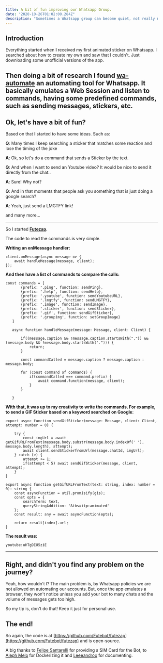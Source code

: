 ```yaml
---
title: A bit of fun improving our Whatsapp Group.
date: "2020-10-26T01:02:00.284Z"
description: "Sometimes a Whatsapp group can become quiet, not really much to talk about. So why not shake things up?"
---
```


## Introduction

Everything started when I received my first animated sticker on Whatsapp. 
I searched about how to create my own and saw that I couldn't. 
Just downloading some unofficial versions of the app.

Then doing a bit of research I found  [wa-automate]([https://github.com/open-wa/wa-automate-nodejs]) an automating tool for Whatsapp.
It basically emulates a Web Session and listen to commands, having some predefined commands, such as sending messages, stickers, etc.
----
## Ok, let's have a bit of fun?

Based on that I started to have some ideas. Such as: 


**Q**: Many times I keep searching a sticker that matches some reaction and lose the timing of the joke

**A**: Ok, so let's do a command that sends a Sticker by the text.

**Q**: And when I want to send an Youtube video? It would be nice to send it directly from the chat..

**A**: Sure! Why not?

**Q**: And in that moments that people ask you something that is just doing a google search?

**A**: Yeah, just send a LMGTFY link!

and many more...

----

So I started **[Futezap](https://github.com/Futebot/futezap)**. 

The code to read the commands is very simple.

**Writing an onMessage handler:**

```
client.onMessage(async message => {
    await handleMessage(message, client);
});
```

**And then have a list of commands to compare the calls:**

```
const commands = [
       {prefix: '.ping', function: sendPing},
       {prefix: '.help', function: sendHelp},
       {prefix: '.youtube', function: sendYoutubeURL},
       {prefix: '.lmgtfy', function: sendLMGTFY},
       {prefix: '.image', function: sendImage},
       {prefix: '.sticker', function: sendSticker},
       {prefix: '.gif', function: sendGifSticker},
       {prefix: '.groupimg', function: setGroupImage}
   ]
   
   async function handleMessage(message: Message, client: Client) {
   
       if((message.caption && !message.caption.startsWith(".")) && (message.body && !message.body.startsWith("."))) {
           return;
       }
   
       const commandCalled = message.caption ? message.caption : message.body;
   
       for (const command of commands) {
           if(commandCalled === command.prefix) {
               await command.function(message, client);
           }
       }
   
   }
```

**With that, it was up to my creativity to write the commands. 
For example, to send a GIF Sticker based on a keyword searched on Google:**

```
export async function sendGifSticker(message: Message, client: Client, attempt: number = 0) {

    try {
        const imgUrl = await getGifURLFromText(message.body.substr(message.body.indexOf(' '), message.body.length), attempt);
        await client.sendStickerfromUrl(message.chatId, imgUrl);
    } catch (e) {
        attempt += 1;
        if(attempt < 5) await sendGifSticker(message, client, attempt);
    }
}

export async function getGifURLFromText(text: string, index: number = 0): string {
    const asyncFunction = util.promisify(gis);
    const opts = {
        searchTerm: text,
        queryStringAddition: '&tbs=itp:animated'
    };
    const result: any = await asyncFunction(opts);

    return result[index].url;
}
```

**The result was:**

`youtube:uHTgDEU5ziE`

----
## Right, and didn't you find any problem on the journey?

Yeah, how wouldn't I? The main problem is, by Whatsapp policies we are not allowed on automating our accounts.
But, once the app emulates a browser, they won't notice unless you add your bot to many chats and the volume of messages gets too high.

So my tip is, don't do that! Keep it just for personal use.

## The end!

So again, the code is at [https://github.com/Futebot/futezap](https://github.com/Futebot/futezap) and is open-source.

A big thanks to [Felipe Santarelli](https://github.com/fsantarelli) for providing a SIM Card for the Bot, to [Aleph Melo](https://github.com/alephmelo) for Dockerizing it and [Leeeandroo](https://github.com/leeeandroo) for documenting.